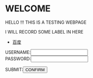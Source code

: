 <h1> WELCOME </h1>
<p>HELLO !!! THIS IS A TESTING WEBPAGE</p>
<p>I WILL RECORD SOME LABEL IN HERE </p>
<ul>
  <li> <a href="https://www.baidu.com/">百度</a> </li>
</ul>
<form>
  USERNAME:<input type="text" name="username"><br>
  PASSWORD:<input type="password" name="password">
  <p>SUBMIT:<input type="submit" value="CONFIRM"></p>
</form>
  
